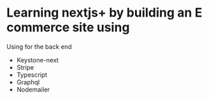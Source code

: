 # Learning nextjs+ by building an E commerce site using

Using for the back end
- Keystone-next
- Stripe
- Typescript
- Graphql
- Nodemailer
